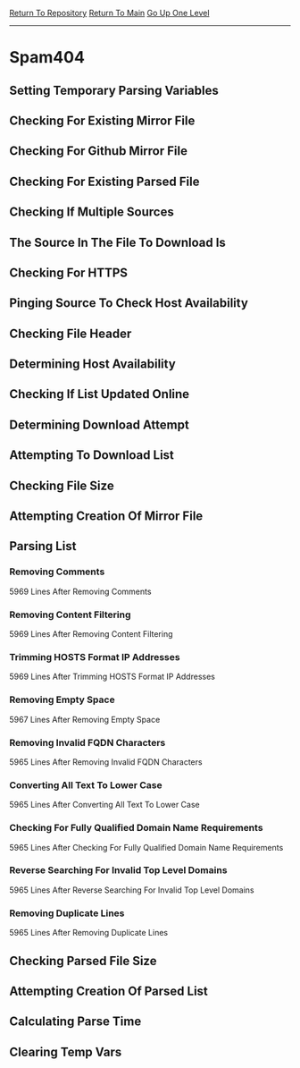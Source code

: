 [Return To Repository](https://github.com/deathbybandaid/piholeparser/)
[Return To Main](https://github.com/deathbybandaid/piholeparser/blob/master/RecentRunLogs/Mainlog.md)
[Go Up One Level](https://github.com/deathbybandaid/piholeparser/blob/master/RecentRunLogs/TopLevelScripts/30-Processing-Blacklists.md)
____________________________________
# Spam404
## Setting Temporary Parsing Variables
## Checking For Existing Mirror File
## Checking For Github Mirror File
## Checking For Existing Parsed File
## Checking If Multiple Sources
## The Source In The File To Download Is
## Checking For HTTPS
## Pinging Source To Check Host Availability
## Checking File Header
## Determining Host Availability
## Checking If List Updated Online
## Determining Download Attempt
## Attempting To Download List
## Checking File Size
## Attempting Creation Of Mirror File
## Parsing List
### Removing Comments
5969 Lines After Removing Comments
### Removing Content Filtering
5969 Lines After Removing Content Filtering
### Trimming HOSTS Format IP Addresses
5969 Lines After Trimming HOSTS Format IP Addresses
### Removing Empty Space
5967 Lines After Removing Empty Space
### Removing Invalid FQDN Characters
5965 Lines After Removing Invalid FQDN Characters
### Converting All Text To Lower Case
5965 Lines After Converting All Text To Lower Case
### Checking For Fully Qualified Domain Name Requirements
5965 Lines After Checking For Fully Qualified Domain Name Requirements
### Reverse Searching For Invalid Top Level Domains
5965 Lines After Reverse Searching For Invalid Top Level Domains
### Removing Duplicate Lines
5965 Lines After Removing Duplicate Lines
## Checking Parsed File Size
## Attempting Creation Of Parsed List
## Calculating Parse Time
## Clearing Temp Vars
